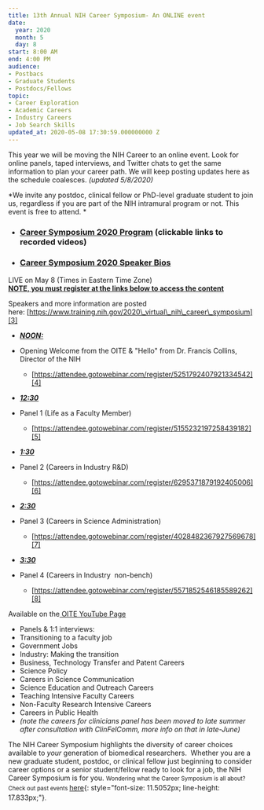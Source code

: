 ```yaml
---
title: 13th Annual NIH Career Symposium- An ONLINE event
date:
  year: 2020
  month: 5
  day: 8
start: 8:00 AM
end: 4:00 PM
audience:
- Postbacs
- Graduate Students
- Postdocs/Fellows
topic:
- Career Exploration
- Academic Careers
- Industry Careers
- Job Search Skills
updated_at: 2020-05-08 17:30:59.000000000 Z
---
```

This year we will be moving the NIH Career to an online event. Look for
online panels, taped interviews, and Twitter chats to get the same
information to plan your career path. We will keep posting updates here
as the schedule coalesces. *(updated 5/8/2020)*

*We invite any postdoc, clinical fellow or PhD-level graduate student to
join us, regardless if you are part of the NIH intramural program or
not. This event is free to attend. *

* ### [Career Symposium 2020 Program][1] (clickable links to recorded videos)

* ### [Career Symposium 2020 Speaker Bios][2]

LIVE on May 8 (Times in Eastern Time Zone)  
<span style="text-decoration: underline;">**NOTE, you must register at
the links below to access the content**</span>

Speakers and more information are posted
here: [https://www.training.nih.gov/2020\_virtual\_nih\_career\_symposium][3]

* <span style="text-decoration: underline;">***NOON:***</span>
* Opening Welcome from the OITE &amp; "Hello" from Dr. Francis Collins,
  Director of the NIH
  * [https://attendee.gotowebinar.com/register/5251792407921334542][4]

* *<span style="text-decoration: underline;">**12:30**</span>*
* Panel 1 (Life as a Faculty Member)
  * [https://attendee.gotowebinar.com/register/5155232197258439182][5]

* *<span style="text-decoration: underline;">**1:30**</span>*
* Panel 2 (Careers in Industry R&amp;D)
  * [https://attendee.gotowebinar.com/register/6295371879192405006][6]

* ***<span style="text-decoration: underline;">2:30</span>***
* Panel 3 (Careers in Science Administration)
  * [https://attendee.gotowebinar.com/register/4028482367927569678][7]

* *<span style="text-decoration: underline;">**3:30**</span>*
* Panel 4 (Careers in Industry  non-bench)
  * [https://attendee.gotowebinar.com/register/5571852546185589262][8]

Available on the[ OITE YouTube Page][9] 

* Panels &amp; 1:1 interviews:
* Transitioning to a faculty job
* Government Jobs
* Industry: Making the transition
* Business, Technology Transfer and Patent Careers
* Science Policy
* Careers in Science Communication
* Science Education and Outreach Careers
* Teaching Intensive Faculty Careers
* Non-Faculty Research Intensive Careers
* Careers in Public Health
* *(note the careers for clinicians panel has been moved to late summer
  after consultation with ClinFelComm, more info on that in late-June)*

The NIH Career Symposium highlights the diversity of career choices
available to *your* generation of biomedical researchers.  Whether you
are a new graduate student, postdoc, or clinical fellow just beginning
to consider career options or a senior student/fellow ready to look for
a job, the NIH Career Symposium is for you. <span style="font-size:
11.5052px; line-height: 17.833px;">Wondering what the Career Symposium
is all about?  Check out past events </span>[here][10]{:
style="font-size: 11.5052px; line-height: 17.833px;"}<span
style="font-size: 11.5052px; line-height: 17.833px;">.</span>



[1]: http://www.training.nih.gov/assets/Career_Symposium_2020_Program.pdf
[2]: http://www.training.nih.gov/assets/Career_Symposium_2020_Bios.pdf
[3]: https://www.training.nih.gov/2020_virtual_nih_career_symposium
[4]: https://attendee.gotowebinar.com/register/5251792407921334542
[5]: https://attendee.gotowebinar.com/register/5155232197258439182
[6]: https://attendee.gotowebinar.com/register/6295371879192405006
[7]: https://attendee.gotowebinar.com/register/4028482367927569678
[8]: https://attendee.gotowebinar.com/register/5571852546185589262
[9]: https://www.youtube.com/channel/UCQQHo_QnuBxdfcsRy4INGGw
[10]: https://www.training.nih.gov/nih_career_symposium
